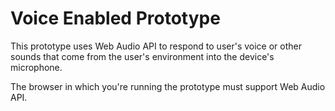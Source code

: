 # Voice Enabled Prototype

This prototype uses Web Audio API to respond to user's voice or other sounds that come from the user's environment into the device's microphone.

The browser in which you're running the prototype must support Web Audio API.
